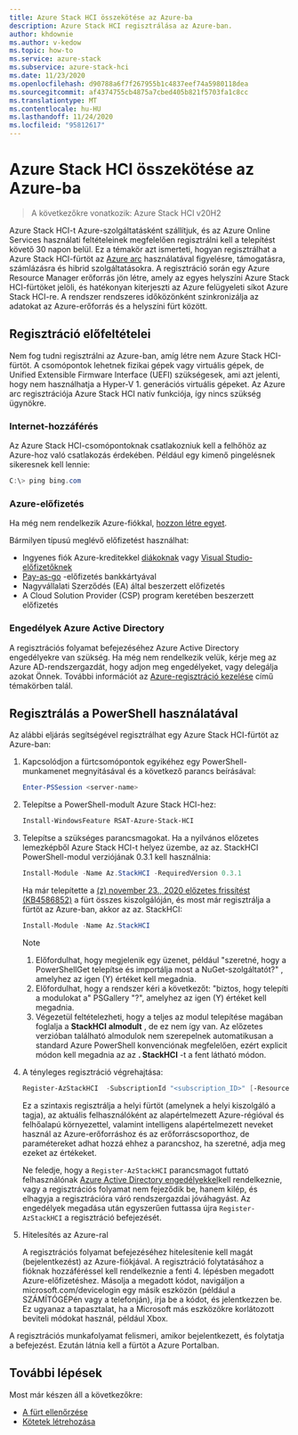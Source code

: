 ```yaml
---
title: Azure Stack HCI összekötése az Azure-ba
description: Azure Stack HCI regisztrálása az Azure-ban.
author: khdownie
ms.author: v-kedow
ms.topic: how-to
ms.service: azure-stack
ms.subservice: azure-stack-hci
ms.date: 11/23/2020
ms.openlocfilehash: d90788a6f7f267955b1c4837eef74a5980118dea
ms.sourcegitcommit: af4374755cb4875a7cbed405b821f5703fa1c8cc
ms.translationtype: MT
ms.contentlocale: hu-HU
ms.lasthandoff: 11/24/2020
ms.locfileid: "95812617"
---
```

# <a name="connect-azure-stack-hci-to-azure"></a>Azure Stack HCI összekötése az Azure-ba

> A következőkre vonatkozik: Azure Stack HCI v20H2

Azure Stack HCI-t Azure-szolgáltatásként szállítjuk, és az Azure Online Services használati feltételeinek megfelelően regisztrálni kell a telepítést követő 30 napon belül. Ez a témakör azt ismerteti, hogyan regisztrálhat a Azure Stack HCI-fürtöt az [Azure arc](https://azure.microsoft.com/services/azure-arc/) használatával figyelésre, támogatásra, számlázásra és hibrid szolgáltatásokra. A regisztráció során egy Azure Resource Manager erőforrás jön létre, amely az egyes helyszíni Azure Stack HCI-fürtöket jelöli, és hatékonyan kiterjeszti az Azure felügyeleti síkot Azure Stack HCI-re. A rendszer rendszeres időközönként szinkronizálja az adatokat az Azure-erőforrás és a helyszíni fürt között. 

## <a name="prerequisites-for-registration"></a>Regisztráció előfeltételei

Nem fog tudni regisztrálni az Azure-ban, amíg létre nem Azure Stack HCI-fürtöt. A csomópontok lehetnek fizikai gépek vagy virtuális gépek, de Unified Extensible Firmware Interface (UEFI) szükségesek, ami azt jelenti, hogy nem használhatja a Hyper-V 1. generációs virtuális gépeket. Az Azure arc regisztrációja Azure Stack HCI natív funkciója, így nincs szükség ügynökre.

### <a name="internet-access"></a>Internet-hozzáférés

Az Azure Stack HCI-csomópontoknak csatlakozniuk kell a felhőhöz az Azure-hoz való csatlakozás érdekében. Például egy kimenő pingelésnek sikeresnek kell lennie:

```PowerShell
C:\> ping bing.com
```

### <a name="azure-subscription"></a>Azure-előfizetés

Ha még nem rendelkezik Azure-fiókkal, [hozzon létre egyet](https://azure.microsoft.com/). 

Bármilyen típusú meglévő előfizetést használhat:
- Ingyenes fiók Azure-kreditekkel [diákoknak](https://azure.microsoft.com/free/students/) vagy [Visual Studio-előfizetőknek](https://azure.microsoft.com/pricing/member-offers/credit-for-visual-studio-subscribers/)
- [Pay-as-go](https://azure.microsoft.com/pricing/purchase-options/pay-as-you-go/) -előfizetés bankkártyával
- Nagyvállalati Szerződés (EA) által beszerzett előfizetés
- A Cloud Solution Provider (CSP) program keretében beszerzett előfizetés

### <a name="azure-active-directory-permissions"></a>Engedélyek Azure Active Directory

A regisztrációs folyamat befejezéséhez Azure Active Directory engedélyekre van szükség. Ha még nem rendelkezik velük, kérje meg az Azure AD-rendszergazdát, hogy adjon meg engedélyeket, vagy delegálja azokat Önnek. További információt az [Azure-regisztráció kezelése](../manage/manage-azure-registration.md#azure-active-directory-permissions) című témakörben talál.

## <a name="register-using-powershell"></a>Regisztrálás a PowerShell használatával

Az alábbi eljárás segítségével regisztrálhat egy Azure Stack HCI-fürtöt az Azure-ban:

1. Kapcsolódjon a fürtcsomópontok egyikéhez egy PowerShell-munkamenet megnyitásával és a következő parancs beírásával:

   ```PowerShell
   Enter-PSSession <server-name>
   ```

2. Telepítse a PowerShell-modult Azure Stack HCI-hez:

   ```PowerShell
   Install-WindowsFeature RSAT-Azure-Stack-HCI
   ```

3. Telepítse a szükséges parancsmagokat. Ha a nyilvános előzetes lemezképből Azure Stack HCI-t helyez üzembe, az az. StackHCI PowerShell-modul verziójának 0.3.1 kell használnia:

   ```PowerShell
   Install-Module -Name Az.StackHCI -RequiredVersion 0.3.1
   ```

   Ha már telepítette a [(z) november 23., 2020 előzetes frissítést (KB4586852)](../release-notes.md) a fürt összes kiszolgálóján, és most már regisztrálja a fürtöt az Azure-ban, akkor az az. StackHCI:

   ```PowerShell
   Install-Module -Name Az.StackHCI
   ```

   > [!NOTE]
   > 1. Előfordulhat, hogy megjelenik egy üzenet, például "szeretné, hogy a PowerShellGet telepítse és importálja most a NuGet-szolgáltatót?" , amelyhez az igen (Y) értéket kell megadnia.
   > 2. Előfordulhat, hogy a rendszer kéri a következőt: "biztos, hogy telepíti a modulokat a" PSGallery "?", amelyhez az igen (Y) értéket kell megadnia.
   > 3. Végezetül feltételezheti, hogy a teljes az modul telepítése magában foglalja a **StackHCI** **almodult** , de ez nem így van. Az előzetes verzióban található almodulok nem szerepelnek automatikusan a standard Azure PowerShell konvenciónak megfelelően, ezért explicit módon kell megadnia az az **. StackHCI** -t a fent látható módon.

4. A tényleges regisztráció végrehajtása:

   ```PowerShell
   Register-AzStackHCI  -SubscriptionId "<subscription_ID>" [-ResourceName] [-ResourceGroupName]
   ```

   Ez a szintaxis regisztrálja a helyi fürtöt (amelynek a helyi kiszolgáló a tagja), az aktuális felhasználóként az alapértelmezett Azure-régióval és felhőalapú környezettel, valamint intelligens alapértelmezett neveket használ az Azure-erőforráshoz és az erőforráscsoporthoz, de paramétereket adhat hozzá ehhez a parancshoz, ha szeretné, adja meg ezeket az értékeket.

   Ne feledje, hogy a `Register-AzStackHCI` parancsmagot futtató felhasználónak [Azure Active Directory engedélyekkel](../manage/manage-azure-registration.md#azure-active-directory-permissions)kell rendelkeznie, vagy a regisztrációs folyamat nem fejeződik be, hanem kilép, és elhagyja a regisztrációra váró rendszergazdai jóváhagyást. Az engedélyek megadása után egyszerűen futtassa újra `Register-AzStackHCI` a regisztráció befejezését.

5. Hitelesítés az Azure-ral

   A regisztrációs folyamat befejezéséhez hitelesítenie kell magát (bejelentkezést) az Azure-fiókjával. A regisztráció folytatásához a fióknak hozzáféréssel kell rendelkeznie a fenti 4. lépésben megadott Azure-előfizetéshez. Másolja a megadott kódot, navigáljon a microsoft.com/devicelogin egy másik eszközön (például a SZÁMÍTÓGÉPén vagy a telefonján), írja be a kódot, és jelentkezzen be. Ez ugyanaz a tapasztalat, ha a Microsoft más eszközökre korlátozott beviteli módokat használ, például Xbox.

A regisztrációs munkafolyamat felismeri, amikor bejelentkezett, és folytatja a befejezést. Ezután látnia kell a fürtöt a Azure Portalban.

## <a name="next-steps"></a>További lépések

Most már készen áll a következőkre:

- [A fürt ellenőrzése](validate.md)
- [Kötetek létrehozása](../manage/create-volumes.md)
